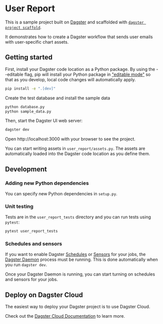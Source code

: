 # User Report

This is a sample project built on [Dagster](https://dagster.io/) and scaffolded with [`dagster project scaffold`](https://docs.dagster.io/getting-started/create-new-project).

It demonstrates how to create a Dagster workflow that sends user emails with user-specific chart assets. 

## Getting started

First, install your Dagster code location as a Python package. By using the --editable flag, pip will install your Python package in ["editable mode"](https://pip.pypa.io/en/latest/topics/local-project-installs/#editable-installs) so that as you develop, local code changes will automatically apply.

```bash
pip install -e ".[dev]"
```

Create the test database and install the sample data

```bash
python database.py
python sample_data.py
```

Then, start the Dagster UI web server:

```bash
dagster dev
```

Open http://localhost:3000 with your browser to see the project.

You can start writing assets in `user_report/assets.py`. The assets are automatically loaded into the Dagster code location as you define them.

## Development


### Adding new Python dependencies

You can specify new Python dependencies in `setup.py`.

### Unit testing

Tests are in the `user_report_tests` directory and you can run tests using `pytest`:

```bash
pytest user_report_tests
```

### Schedules and sensors

If you want to enable Dagster [Schedules](https://docs.dagster.io/concepts/partitions-schedules-sensors/schedules) or [Sensors](https://docs.dagster.io/concepts/partitions-schedules-sensors/sensors) for your jobs, the [Dagster Daemon](https://docs.dagster.io/deployment/dagster-daemon) process must be running. This is done automatically when you run `dagster dev`.

Once your Dagster Daemon is running, you can start turning on schedules and sensors for your jobs.

## Deploy on Dagster Cloud

The easiest way to deploy your Dagster project is to use Dagster Cloud.

Check out the [Dagster Cloud Documentation](https://docs.dagster.cloud) to learn more.
